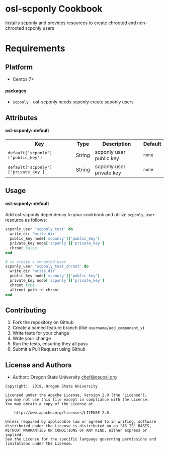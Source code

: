 osl-scponly Cookbook
====================
Installs scponly and provides resources to create chrooted and non-chrooted scponly users

Requirements
============

Platform
--------
* Centos 7+


#### packages
- `scponly` - osl-scponly needs scponly create scponly users

Attributes
----------
#### osl-scponly::default
<table>
  <tr>
    <th>Key</th>
    <th>Type</th>
    <th>Description</th>
    <th>Default</th>
  </tr>
  <tr>
    <td><tt>default['scponly']['public_key']</tt></td>
    <td>String</td>
    <td>scponly user public key</td>
    <td><tt>none</tt></td>
  </tr>
  <tr>
    <td><tt>default['scponly']['private_key']</tt></td>
    <td>String</td>
    <td>scponly user private key</td>
    <td><tt>none</tt></td>
  </tr>
</table>

Usage
-----
#### osl-scponly::default

Add osl-scponly dependency to your cookbook and utilize `scponly_user` resource as follows:

```ruby
scponly_user 'scponly_test' do
  write_dir 'write_dir'
  public_key node['scponly']['public_key']
  private_key node['scponly']['private_key']
  chroot false
end

# to create a chrooted user
scponly_user 'scponly_test_chroot' do
  write_dir 'write_dir'
  public_key node['scponly']['public_key']
  private_key node['scponly']['private_key']
  chroot true
  altroot path_to_chroot
end
```

Contributing
------------

1. Fork the repository on Github
2. Create a named feature branch (like `username/add_component_x`)
3. Write tests for your change
4. Write your change
5. Run the tests, ensuring they all pass
6. Submit a Pull Request using Github

License and Authors
-------------------
- Author:: Oregon State University <chef@osuosl.org>

```text
Copyright:: 2019, Oregon State University

Licensed under the Apache License, Version 2.0 (the "License");
you may not use this file except in compliance with the License.
You may obtain a copy of the License at

    http://www.apache.org/licenses/LICENSE-2.0

Unless required by applicable law or agreed to in writing, software
distributed under the License is distributed on an "AS IS" BASIS,
WITHOUT WARRANTIES OR CONDITIONS OF ANY KIND, either express or implied.
See the License for the specific language governing permissions and
limitations under the License.
```
